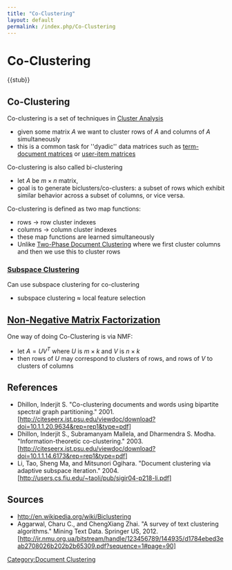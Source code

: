 ```yaml
---
title: "Co-Clustering"
layout: default
permalink: /index.php/Co-Clustering
---
```


# Co-Clustering

{{stub}}

## Co-Clustering
Co-clustering is a set of techniques in [Cluster Analysis](Cluster_Analysis)
- given some matrix $A$ we want to cluster rows of $A$ and columns of $A$ simultaneously 
- this is a common task for ''dyadic'' data matrices such as [term-document matrices](Vector_Space_Models) or [user-item matrices](Collaborative_Filtering)


Co-clustering is also called bi-clustering 
- let $A$ be  $m \times n$ matrix, 
- goal is to generate biclusters/co-clusters: a subset of rows which exhibit similar behavior across a subset of columns, or vice versa.



Co-clustering is defined as two map functions:
- rows -> row cluster indexes
- columns -> column cluster indexes 
- these map functions are learned simultaneously
- Unlike [Two-Phase Document Clustering](Two-Phase_Document_Clustering) where we first cluster columns and then we use this to cluster rows


### [Subspace Clustering](Subspace_Clustering)
Can use subspace clustering for co-clustering
- subspace clustering $\approx$ local feature selection



## [Non-Negative Matrix Factorization](Non-Negative_Matrix_Factorization)
One way of doing Co-Clustering is via NMF:
- let $A = UV^T$ where $U$ is $m \times k$ and $V$ is $n \times k$
- then rows of $U$ may correspond to clusters of rows, and rows of $V$ to clusters of columns



## References
- Dhillon, Inderjit S. "Co-clustering documents and words using bipartite spectral graph partitioning." 2001. [http://citeseerx.ist.psu.edu/viewdoc/download?doi=10.1.1.20.9634&rep=rep1&type=pdf]
- Dhillon, Inderjit S., Subramanyam Mallela, and Dharmendra S. Modha. "Information-theoretic co-clustering." 2003. [http://citeseerx.ist.psu.edu/viewdoc/download?doi=10.1.1.14.6173&rep=rep1&type=pdf]
- Li, Tao, Sheng Ma, and Mitsunori Ogihara. "Document clustering via adaptive subspace iteration."  2004. [http://users.cs.fiu.edu/~taoli/pub/sigir04-p218-li.pdf]

## Sources
- http://en.wikipedia.org/wiki/Biclustering
- Aggarwal, Charu C., and ChengXiang Zhai. "A survey of text clustering algorithms." Mining Text Data. Springer US, 2012. [http://ir.nmu.org.ua/bitstream/handle/123456789/144935/d1784ebed3eab2708026b202b2b65309.pdf?sequence=1#page=90]


[Category:Document Clustering](Category_Document_Clustering)